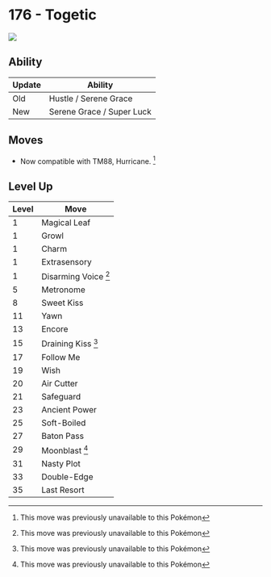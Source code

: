 # 176 - Togetic
![][176]

## Ability

Update | Ability
---    | ---
Old    | Hustle / Serene Grace
New    | Serene Grace / Super Luck

## Moves

 - Now compatible with TM88, Hurricane. [^1]

## Level Up

Level | Move
---   | ---
  1   | Magical Leaf
  1   | Growl
  1   | Charm
  1   | Extrasensory
  1   | Disarming Voice [^1]
  5   | Metronome
  8   | Sweet Kiss
 11   | Yawn
 13   | Encore
 15   | Draining Kiss [^1]
 17   | Follow Me
 19   | Wish
 20   | Air Cutter
 21   | Safeguard
 23   | Ancient Power
 25   | Soft-Boiled
 27   | Baton Pass
 29   | Moonblast [^1]
 31   | Nasty Plot
 33   | Double-Edge
 35   | Last Resort



[176]: ../img/pokemon/176.png

[^1]: This move was previously unavailable to this Pokémon